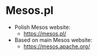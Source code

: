 # Mesos.pl

* Polish Mesos website:
  * https://mesos.pl/
* Based on main Mesos website:
  * https://mesos.apache.org/
